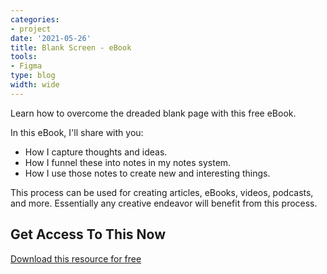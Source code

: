 ```yaml
---
categories:
- project
date: '2021-05-26'
title: Blank Screen - eBook
tools:
- Figma
type: blog
width: wide
---
```


Learn how to overcome the dreaded blank page with this free eBook.

In this eBook, I'll share with you:

- How I capture thoughts and ideas.
- How I funnel these into notes in my notes system.
- How I use those notes to create new and interesting things.

This process can be used for creating articles, eBooks, videos, podcasts, and more. Essentially any creative endeavor will benefit from this process.

## Get Access To This Now

[Download this resource for free](https://buymeacoffee.com/heymichellemac/e/57633)
